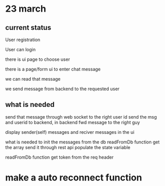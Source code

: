 # 23 march
## current status 
User registration

User can login

there is ui page to choose user 

there is a page/form ui to enter chat message

we can read that message

we send message from backend to the requested user

## what is needed
send that message through web socket to the right user id
send the msg and userid to backend,  in backend fwd message to the right guy


display sender(self) messages and reciver messages in the ui

what is needed to init the messages from the db
readFromDb function 
get the array
send it through rest api
populate the state variable

readFromDb function 
get token from the req header

# make a auto reconnect function